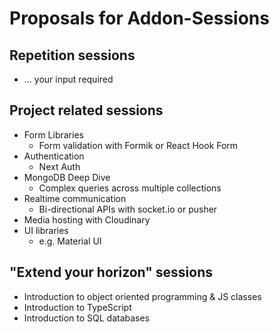 # Proposals for Addon-Sessions

## Repetition sessions

- ... your input required

## Project related sessions

- Form Libraries
  - Form validation with Formik or React Hook Form
- Authentication
  - Next Auth
- MongoDB Deep Dive
  - Complex queries across multiple collections
- Realtime communication
  - Bi-directional APIs with socket.io or pusher
- Media hosting with Cloudinary
- UI libraries
  - e.g. Material UI

## "Extend your horizon" sessions

- Introduction to object oriented programming & JS classes
- Introduction to TypeScript
- Introduction to SQL databases
